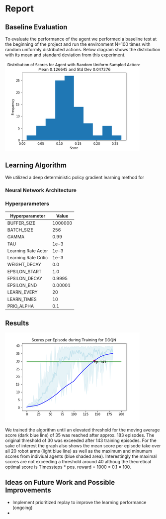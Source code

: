 # Report 

## Baseline Evaluation
To evaluate the performance of the agent we performed a baseline test at the beginning of the project and run the environment N=100 times with random uniformly distributed actions. Below diagram shows the distribution with its mean and standard deviation from this experiment.

![Baseline 20 arms](reacher_20_arms_baseline.png)

## Learning Algorithm

We utilized a deep deterministic policy gradient learning method for 


### Neural Network Architecture

### Hyperparameters

| Hyperparameter       | Value   |
|----------------------|---------|
| BUFFER_SIZE          | 1000000 |
| BATCH_SIZE           | 256     | 
| GAMMA                | 0.99    |       
| TAU                  | 1e-3    |         
| Learning Rate Actor  | 1e-3    |     
| Learning Rate Critic | 1e-3    |    
| WEIGHT_DECAY         | 0.0     | 
| EPSILON_START        | 1.0     |
| EPSILON_DECAY        | 0.9995  |
| EPSILON_END          | 0.00001 |
| LEARN_EVERY          | 20      |
| LEARN_TIMES          | 10      |
| PRIO_ALPHA           | 0.1     |


## Results

![Results](learning_ddqn.png)

We trained the algorithm until an elevated threshold for the moving average score (dark blue line) of 35 was reached after approx. 183 episodes. The original threshold of 30 was exceeded after 143 training episodes. For the sake of interest the graph also shows the mean score per episode take over all 20 robot arms (light blue line) as well as the maximum and minumum scores from indiviual agents (blue shaded area). Interestingly the maximal scores are not exceeding a threshold around 40 althoug the theoretical optimal score is Timessteps * pos. reward = 1000 * 0.1 = 100.

## Ideas on Future Work and Possible Improvements

 - Implement prioritized replay to improve the learning performance (ongoing)
 - 
